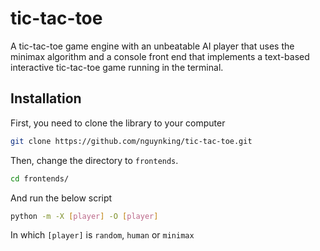 # tic-tac-toe
A tic-tac-toe game engine with an unbeatable AI player that uses the minimax algorithm and a console front end that implements a text-based interactive tic-tac-toe game running in the terminal.

## Installation
First, you need to clone the library to your computer
```bash
git clone https://github.com/nguynking/tic-tac-toe.git
```
Then, change the directory to ``frontends``.
```bash
cd frontends/
```
And run the below script
```bash
python -m -X [player] -O [player]
```
In which ``[player]`` is ``random``, ``human`` or ``minimax``

